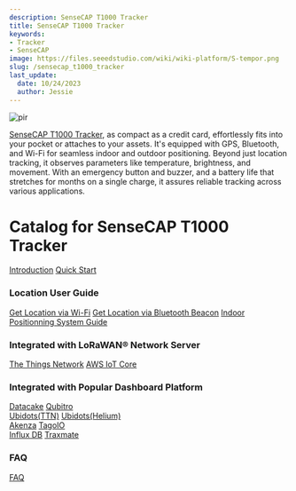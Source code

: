 ```yaml
---
description: SenseCAP T1000 Tracker
title: SenseCAP T1000 Tracker
keywords:
- Tracker
- SenseCAP
image: https://files.seeedstudio.com/wiki/wiki-platform/S-tempor.png
slug: /sensecap_t1000_tracker
last_update:
  date: 10/24/2023
  author: Jessie
---
```



<p style={{textAlign: 'center'}}><img src="https://files.seeedstudio.com/wiki/SenseCAP/Tracker/tracker_1.png" alt="pir" width={800} height="auto" /></p>

[SenseCAP T1000 Tracker](https://www.seeedstudio.com/SenseCAP-Card-Tracker-T1000-A-p-5697.html), as compact as a credit card, effortlessly fits into your pocket or attaches to your assets.
It's equipped with GPS, Bluetooth, and Wi-Fi for seamless indoor and outdoor positioning. Beyond just location tracking, it observes parameters like temperature, brightness, and movement. With an emergency button and buzzer, and a battery life that stretches for months on a single charge, it assures reliable tracking across various applications.



<h1 style={{ textAlign: 'center', color: '#ffff' }}> Catalog for SenseCAP T1000 Tracker
</h1>


<div class="all_container">
          <a href= "https://wiki.seeedstudio.com/SenseCAP_T1000_tracker/Introduction/" class="sensecap">Introduction</a>
          <a href= "https://wiki.seeedstudio.com/Get_Started_with_SenseCAP_T1000_tracker/" class="sensecap2">Quick Start</a>
</div>


### Location User Guide

<div class="all_container">
          <a href= "https://wiki.seeedstudio.com/Sensor/SenseCAP/SenseCAP_T1000_Tracker/Tracker_WiFi_Geolocation/" class="sensecap">Get Location via Wi-Fi</a>
          <a href= "https://wiki.seeedstudio.com/bluetooth_beacon_for_SenseCAP_Traker/" class="sensecap2">Get Location via Bluetooth Beacon</a>
          <a href= "https://wiki.seeedstudio.com/IPS_For_SenseCAP_T1000_Traker/" class="sensecap3">Indoor Positionning System Guide</a>

</div>

### Integrated with LoRaWAN® Network Server




<div class="all_container">
          <a href= "https://wiki.seeedstudio.com/SenseCAP_T1000_tracker_TTN/" class="sensecap">The Things Network</a>
          <a href= "https://wiki.seeedstudio.com/SenseCAP_T1000_Tracker_AWS/" class="sensecap2">AWS IoT Core</a>
</div>


### Integrated with Popular Dashboard Platform


<div class="all_container">
          <a href= "https://wiki.seeedstudio.com/SenseCAP_T1000_tracker_TTN/" class="sensecap">Datacake</a>
          <a href= "https://wiki.seeedstudio.com/SenseCAP_T1000_Tracker_AWS/" class="sensecap2">Qubitro</a>
</div>

<div class="all_container">
          <a href= "https://wiki.seeedstudio.com/SenseCAP_T1000_tracker_TTN/" class="sensecap">Ubidots(TTN)</a>
          <a href= "https://wiki.seeedstudio.com/SenseCAP_T1000_Tracker_AWS/" class="sensecap2">Ubidots(Helium)</a>
</div>

<div class="all_container">
          <a href= "https://wiki.seeedstudio.com/SenseCAP_T1000_tracker_TTN/" class="sensecap">Akenza</a>
          <a href= "https://wiki.seeedstudio.com/SenseCAP_T1000_Tracker_AWS/" class="sensecap2">TagoIO</a>
</div>

<div class="all_container">
          <a href= "https://wiki.seeedstudio.com/SenseCAP_T1000_tracker_TTN/" class="sensecap">Influx DB</a>
          <a href= "https://wiki.seeedstudio.com/SenseCAP_T1000_Tracker_AWS/" class="sensecap2">Traxmate</a>
</div>

### FAQ


<div class="all_container">
          <a href= "https://wiki.seeedstudio.com/faq_for_SenseCAP_T1000/" class="sensecap">FAQ</a>
</div>
